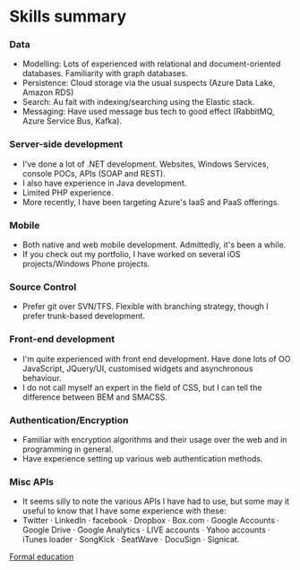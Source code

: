 # Skills summary

### Data

- Modelling: Lots of experienced with relational and document-oriented databases. Familiarity with graph databases.
- Persistence: Cloud storage via the usual suspects (Azure Data Lake, Amazon RDS)
- Search: Au fait with indexing/searching using the Elastic stack.
- Messaging: Have used message bus tech to good effect (RabbitMQ, Azure Service Bus, Kafka).

### Server-side development

- I've done a lot of .NET development.  Websites, Windows Services, console POCs, APIs (SOAP and REST).
- I also have experience in Java development.
- Limited PHP experience.
- More recently, I have been targeting Azure's IaaS and PaaS offerings.

### Mobile

- Both native and web mobile development.  Admittedly, it's been a while.
- If you check out my portfolio, I have worked on several iOS projects/Windows Phone projects.

### Source Control

- Prefer git over SVN/TFS.  Flexible with branching strategy, though I prefer trunk-based development.

### Front-end development

- I'm quite experienced with front end development. Have done lots of OO JavaScript, JQuery/UI, customised widgets and asynchronous behaviour.
- I do not call myself an expert in the field of CSS, but I can tell the difference between BEM and SMACSS.

### Authentication/Encryption

- Familiar with encryption algorithms and their usage over the web and in programming in general.
- Have experience setting up various web authentication methods.

### Misc APIs

- It seems silly to note the various APIs I have had to use, but some may it useful to know that I have some experience with these:
- Twitter · LinkedIn · facebook · Dropbox · Box.com · Google Accounts · Google Drive · Google Analytics · LIVE accounts · Yahoo accounts · iTunes loader · SongKick · SeatWave · DocuSign · Signicat.

[Formal education](education)
